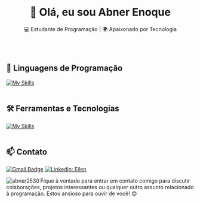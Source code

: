 <h1 align="center">👋 Olá, eu sou Abner Enoque</h1>

<p align="center">
  💻 Estudante de Programação | 🌍 Apaixonado por Tecnologia
</p><br><br>


## 🚀 Linguagens de Programação
[![My Skills](https://skillicons.dev/icons?i=java,kotlin,c,cpp,js,nodejs)](https://skillicons.dev)<br><br>

## 🛠️ Ferramentas e Tecnologias
[![My Skills](https://skillicons.dev/icons?i=androidstudio,vscode,git,github,mongodb,postgres,mysql)](https://skillicons.dev)<br><br>

## 📫 Contato

[![Gmail Badge](https://img.shields.io/badge/-Gmail-006bed?style=flat-square&logo=Gmail&logoColor=white&link=mailto:masterabne35r@gmail.com)](mailto:masterabner35@gmail.com)
[![Linkedin: Ellen](https://img.shields.io/badge/-Linkdln-blue?style=flat-square&logo=Linkedin&logoColor=white&link=https://www.linkedin.com/in/abner-enoque-34292621a/)](https://www.linkedin.com/in/abner-enoque-34292621a/)
<!-- [![Twitter Follow](https://img.shields.io/twitter/follow/SeuUsuario?style=social)]({Link}) <br><br> -->


<!-- ![Abner2530 GitHub stats](https://github-readme-stats.vercel.app/api?username=abner2530&show_icons=true&theme=algolia) -->

<p><img align="left" src="https://github-readme-stats.vercel.app/api/top-langs?username=soareswt&show_icons=true&locale=en&layout=compact" alt="abner2530" /></p>

Fique à vontade para entrar em contato comigo para discutir colaborações, projetos interessantes ou qualquer outro assunto relacionado à programação. Estou ansioso para ouvir de você! 😊 <br><br>
